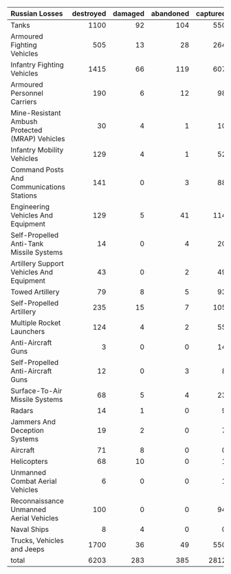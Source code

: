 | Russian Losses                                   |   destroyed |   damaged |   abandoned |   captured |   total |
|:-------------------------------------------------|------------:|----------:|------------:|-----------:|--------:|
| Tanks                                            |        1100 |        92 |         104 |        550 |    1846 |
| Armoured Fighting Vehicles                       |         505 |        13 |          28 |        264 |     810 |
| Infantry Fighting Vehicles                       |        1415 |        66 |         119 |        607 |    2207 |
| Armoured Personnel Carriers                      |         190 |         6 |          12 |         98 |     306 |
| Mine-Resistant Ambush Protected  (MRAP) Vehicles |          30 |         4 |           1 |         10 |      45 |
| Infantry Mobility Vehicles                       |         129 |         4 |           1 |         52 |     186 |
| Command Posts And Communications Stations        |         141 |         0 |           3 |         88 |     232 |
| Engineering Vehicles And Equipment               |         129 |         5 |          41 |        114 |     289 |
| Self-Propelled Anti-Tank Missile Systems         |          14 |         0 |           4 |         20 |      38 |
| Artillery Support Vehicles And Equipment         |          43 |         0 |           2 |         49 |      94 |
| Towed Artillery                                  |          79 |         8 |           5 |         93 |     185 |
| Self-Propelled Artillery                         |         235 |        15 |           7 |        105 |     362 |
| Multiple Rocket Launchers                        |         124 |         4 |           2 |         55 |     185 |
| Anti-Aircraft Guns                               |           3 |         0 |           0 |         14 |      17 |
| Self-Propelled Anti-Aircraft Guns                |          12 |         0 |           3 |          8 |      23 |
| Surface-To-Air Missile Systems                   |          68 |         5 |           4 |         23 |     100 |
| Radars                                           |          14 |         1 |           0 |          9 |      24 |
| Jammers And Deception Systems                    |          19 |         2 |           0 |          7 |      28 |
| Aircraft                                         |          71 |         8 |           0 |          0 |      79 |
| Helicopters                                      |          68 |        10 |           0 |          1 |      79 |
| Unmanned Combat Aerial Vehicles                  |           6 |         0 |           0 |          1 |       7 |
| Reconnaissance Unmanned Aerial Vehicles          |         100 |         0 |           0 |         94 |     194 |
| Naval Ships                                      |           8 |         4 |           0 |          0 |      12 |
| Trucks, Vehicles and Jeeps                       |        1700 |        36 |          49 |        550 |    2335 |
| total                                            |        6203 |       283 |         385 |       2812 |    9683 |